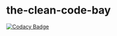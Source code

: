 # the-clean-code-bay

[![Codacy Badge](https://api.codacy.com/project/badge/Grade/89efc669be694c049e369981c92f6731)](https://www.codacy.com/app/christianfranco/the-clean-code-bay?utm_source=github.com&utm_medium=referral&utm_content=christianfranco/the-clean-code-bay&utm_campaign=badger)
